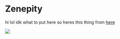 # Zenepity
hi lol idk what to put here so heres this thing from [here](https://github.com/anuraghazra/github-readme-stats)

<img src="https://github-readme-stats.vercel.app/api?username=zenepity&count_private=true&show_icons=true&theme=radical"/>
